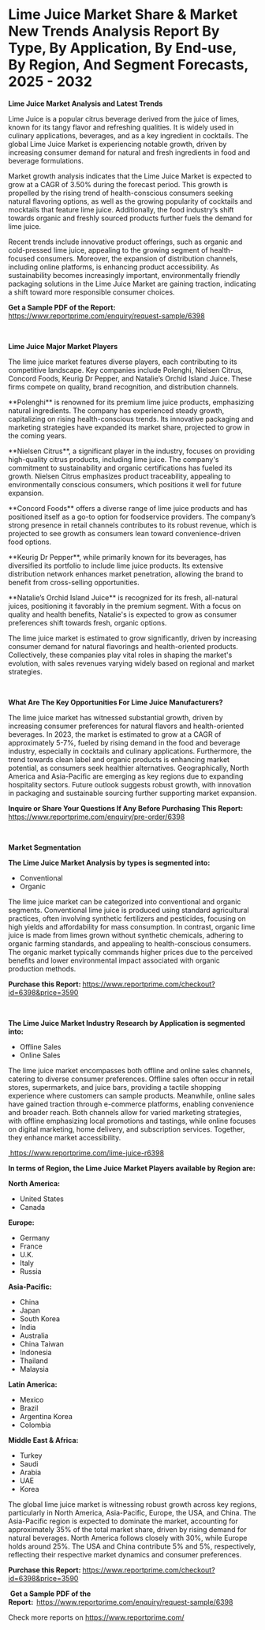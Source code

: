 <p><h1>Lime Juice Market Share & Market New Trends Analysis Report By Type, By Application, By End-use, By Region, And Segment Forecasts, 2025 - 2032</h1></p><p><strong>Lime Juice Market Analysis and Latest Trends</strong></p>
<p><p>Lime Juice is a popular citrus beverage derived from the juice of limes, known for its tangy flavor and refreshing qualities. It is widely used in culinary applications, beverages, and as a key ingredient in cocktails. The global Lime Juice Market is experiencing notable growth, driven by increasing consumer demand for natural and fresh ingredients in food and beverage formulations.</p><p>Market growth analysis indicates that the Lime Juice Market is expected to grow at a CAGR of 3.50% during the forecast period. This growth is propelled by the rising trend of health-conscious consumers seeking natural flavoring options, as well as the growing popularity of cocktails and mocktails that feature lime juice. Additionally, the food industry’s shift towards organic and freshly sourced products further fuels the demand for lime juice.</p><p>Recent trends include innovative product offerings, such as organic and cold-pressed lime juice, appealing to the growing segment of health-focused consumers. Moreover, the expansion of distribution channels, including online platforms, is enhancing product accessibility. As sustainability becomes increasingly important, environmentally friendly packaging solutions in the Lime Juice Market are gaining traction, indicating a shift toward more responsible consumer choices.</p></p>
<p><strong>Get a Sample PDF of the Report:&nbsp;</strong> <a href="https://www.reportprime.com/enquiry/request-sample/6398?utm_campaign=3183&utm_medium=2&utm_source=Github&utm_content=ia&utm_term=19032025&utm_id=lime-juice">https://www.reportprime.com/enquiry/request-sample/6398</a></p>
<p>&nbsp;</p>
<p><strong>Lime Juice Major Market Players</strong></p>
<p><p>The lime juice market features diverse players, each contributing to its competitive landscape. Key companies include Polenghi, Nielsen Citrus, Concord Foods, Keurig Dr Pepper, and Natalie’s Orchid Island Juice. These firms compete on quality, brand recognition, and distribution channels.</p><p>**Polenghi** is renowned for its premium lime juice products, emphasizing natural ingredients. The company has experienced steady growth, capitalizing on rising health-conscious trends. Its innovative packaging and marketing strategies have expanded its market share, projected to grow in the coming years.</p><p>**Nielsen Citrus**, a significant player in the industry, focuses on providing high-quality citrus products, including lime juice. The company's commitment to sustainability and organic certifications has fueled its growth. Nielsen Citrus emphasizes product traceability, appealing to environmentally conscious consumers, which positions it well for future expansion.</p><p>**Concord Foods** offers a diverse range of lime juice products and has positioned itself as a go-to option for foodservice providers. The company’s strong presence in retail channels contributes to its robust revenue, which is projected to see growth as consumers lean toward convenience-driven food options.</p><p>**Keurig Dr Pepper**, while primarily known for its beverages, has diversified its portfolio to include lime juice products. Its extensive distribution network enhances market penetration, allowing the brand to benefit from cross-selling opportunities.</p><p>**Natalie’s Orchid Island Juice** is recognized for its fresh, all-natural juices, positioning it favorably in the premium segment. With a focus on quality and health benefits, Natalie's is expected to grow as consumer preferences shift towards fresh, organic options.</p><p>The lime juice market is estimated to grow significantly, driven by increasing consumer demand for natural flavorings and health-oriented products. Collectively, these companies play vital roles in shaping the market's evolution, with sales revenues varying widely based on regional and market strategies.</p></p>
<p>&nbsp;</p>
<p><strong>What Are The Key Opportunities For Lime Juice Manufacturers?</strong></p>
<p><p>The lime juice market has witnessed substantial growth, driven by increasing consumer preferences for natural flavors and health-oriented beverages. In 2023, the market is estimated to grow at a CAGR of approximately 5-7%, fueled by rising demand in the food and beverage industry, especially in cocktails and culinary applications. Furthermore, the trend towards clean label and organic products is enhancing market potential, as consumers seek healthier alternatives. Geographically, North America and Asia-Pacific are emerging as key regions due to expanding hospitality sectors. Future outlook suggests robust growth, with innovation in packaging and sustainable sourcing further supporting market expansion.</p></p>
<p><strong>Inquire or Share Your Questions If Any Before Purchasing This Report:</strong> <a href="https://www.reportprime.com/enquiry/pre-order/6398?utm_campaign=3183&utm_medium=2&utm_source=Github&utm_content=ia&utm_term=19032025&utm_id=lime-juice">https://www.reportprime.com/enquiry/pre-order/6398</a></p>
<p>&nbsp;</p>
<p><strong>Market Segmentation</strong></p>
<p><strong>The Lime Juice Market Analysis by types is segmented into:</strong></p>
<p><ul><li>Conventional</li><li>Organic</li></ul></p>
<p><p>The lime juice market can be categorized into conventional and organic segments. Conventional lime juice is produced using standard agricultural practices, often involving synthetic fertilizers and pesticides, focusing on high yields and affordability for mass consumption. In contrast, organic lime juice is made from limes grown without synthetic chemicals, adhering to organic farming standards, and appealing to health-conscious consumers. The organic market typically commands higher prices due to the perceived benefits and lower environmental impact associated with organic production methods.</p></p>
<p><strong>Purchase this Report:&nbsp;</strong><a href="https://www.reportprime.com/checkout?id=6398&price=3590&utm_campaign=3183&utm_medium=2&utm_source=Github&utm_content=ia&utm_term=19032025&utm_id=lime-juice">https://www.reportprime.com/checkout?id=6398&price=3590</a></p>
<p>&nbsp;</p>
<p><strong>The Lime Juice Market Industry Research by Application is segmented into:</strong></p>
<p><ul><li>Offline Sales</li><li>Online Sales</li></ul></p>
<p><p>The lime juice market encompasses both offline and online sales channels, catering to diverse consumer preferences. Offline sales often occur in retail stores, supermarkets, and juice bars, providing a tactile shopping experience where customers can sample products. Meanwhile, online sales have gained traction through e-commerce platforms, enabling convenience and broader reach. Both channels allow for varied marketing strategies, with offline emphasizing local promotions and tastings, while online focuses on digital marketing, home delivery, and subscription services. Together, they enhance market accessibility.</p></p>
<p><a href="https://www.reportprime.com/lime-juice-r6398?utm_campaign=3183&utm_medium=2&utm_source=Github&utm_content=ia&utm_term=19032025&utm_id=lime-juice">&nbsp;https://www.reportprime.com/lime-juice-r6398</a></p>
<p><strong>In terms of Region, the Lime Juice Market Players available by Region are:</strong></p>
<p>
    <p> <strong> North America: </strong>
        <ul>
            <li>United States</li>
            <li>Canada</li>
        </ul>
        </p> 
    <p> <strong> Europe: </strong>
        <ul>
            <li>Germany</li>
            <li>France</li>
            <li>U.K.</li>
            <li>Italy</li>
            <li>Russia</li>
        </ul>
        </p> 
    <p> <strong> Asia-Pacific: </strong>
        <ul>
            <li>China</li>
            <li>Japan</li>
            <li>South Korea</li>
            <li>India</li>
            <li>Australia</li>
            <li>China Taiwan</li>
            <li>Indonesia</li>
            <li>Thailand</li>
            <li>Malaysia</li>
        </ul>
        </p> 
    <p> <strong> Latin America: </strong>
        <ul>
            <li>Mexico</li>
            <li>Brazil</li>
            <li>Argentina Korea</li>
            <li>Colombia</li>
        </ul>
        </p> 
    <p> <strong> Middle East & Africa: </strong>
        <ul>
            <li>Turkey</li>
            <li>Saudi</li>
            <li>Arabia</li>
            <li>UAE</li>
            <li>Korea</li>
        </ul>
    </p>
    </p>
<p><p>The global lime juice market is witnessing robust growth across key regions, particularly in North America, Asia-Pacific, Europe, the USA, and China. The Asia-Pacific region is expected to dominate the market, accounting for approximately 35% of the total market share, driven by rising demand for natural beverages. North America follows closely with 30%, while Europe holds around 25%. The USA and China contribute 5% and 5%, respectively, reflecting their respective market dynamics and consumer preferences.</p></p>
<p><strong>Purchase this Report: </strong><a href="https://www.reportprime.com/checkout?id=6398&price=3590&utm_campaign=3183&utm_medium=2&utm_source=Github&utm_content=ia&utm_term=19032025&utm_id=lime-juice">https://www.reportprime.com/checkout?id=6398&price=3590</a></p>
<p>&nbsp;<strong>Get a Sample PDF of the Report:&nbsp;&nbsp;</strong><a href="https://www.reportprime.com/enquiry/request-sample/6398?utm_campaign=3183&utm_medium=2&utm_source=Github&utm_content=ia&utm_term=19032025&utm_id=lime-juice">https://www.reportprime.com/enquiry/request-sample/6398</a></p>
<p><strong></strong></p>
<p>Check more reports on <a href="https://www.reportprime.com/?utm_campaign=3183&utm_medium=2&utm_source=Github&utm_content=ia&utm_term=19032025&utm_id=lime-juice">https://www.reportprime.com/</a></p>